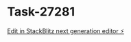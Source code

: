 # Task-27281

[Edit in StackBlitz next generation editor ⚡️](https://stackblitz.com/~/github.com/kevin-turing/Task-27281)